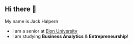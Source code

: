 ## Hi there 👋
My name is Jack Halpern
- I am a senior at [Elon University](https://www.elon.edu/)
- I am studying **Business Analytics** & **Entrepreneurship**!

<!--
**Jhalpern6/Jhalpern6** is a ✨ _special_ ✨ repository because its `README.md` (this file) appears on your GitHub profile.

Here are some ideas to get you started:

- 🔭 I’m currently working on ...
- 🌱 I’m currently learning ...
- 👯 I’m looking to collaborate on ...
- 🤔 I’m looking for help with ...
- 💬 Ask me about ...
- 📫 How to reach me: ...
- 😄 Pronouns: ...
- ⚡ Fun fact: ...
-->
